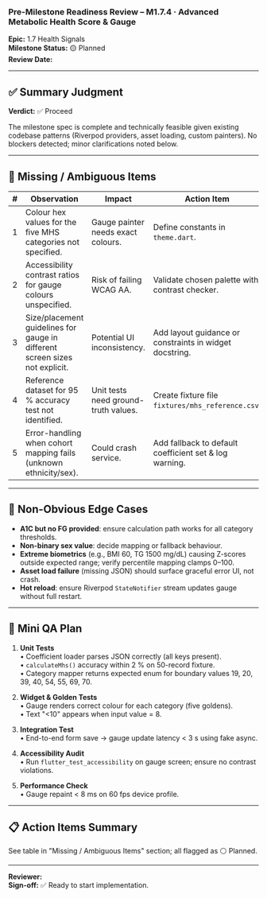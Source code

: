 ### Pre-Milestone Readiness Review – M1.7.4 · Advanced Metabolic Health Score & Gauge

**Epic:** 1.7 Health Signals\
**Milestone Status:** 🟡 Planned\
**Review Date:** <!-- YYYY-MM-DD -->

---

## ✅ Summary Judgment

**Verdict:** ✅ Proceed

The milestone spec is complete and technically feasible given existing codebase
patterns (Riverpod providers, asset loading, custom painters). No blockers
detected; minor clarifications noted below.

---

## 🔎 Missing / Ambiguous Items

| # | Observation                                                                 | Impact                               | Action Item                                             | Status      |
| - | --------------------------------------------------------------------------- | ------------------------------------ | ------------------------------------------------------- | ----------- |
| 1 | Colour hex values for the five MHS categories not specified.                | Gauge painter needs exact colours.   | Define constants in `theme.dart`.                       | ✅ Complete |
| 2 | Accessibility contrast ratios for gauge colours unspecified.                | Risk of failing WCAG AA.             | Validate chosen palette with contrast checker.          | ✅ Complete |
| 3 | Size/placement guidelines for gauge in different screen sizes not explicit. | Potential UI inconsistency.          | Add layout guidance or constraints in widget docstring. | ✅ Complete |
| 4 | Reference dataset for 95 % accuracy test not identified.                    | Unit tests need ground-truth values. | Create fixture file `fixtures/mhs_reference.csv`.       | ⚪ Planned  |
| 5 | Error-handling when cohort mapping fails (unknown ethnicity/sex).           | Could crash service.                 | Add fallback to default coefficient set & log warning.  | ⚪ Planned  |

---

## 🧪 Non-Obvious Edge Cases

- **A1C but no FG provided**: ensure calculation path works for all category
  thresholds.
- **Non-binary sex value**: decide mapping or fallback behaviour.
- **Extreme biometrics** (e.g., BMI 60, TG 1500 mg/dL) causing Z-scores outside
  expected range; verify percentile mapping clamps 0–100.
- **Asset load failure** (missing JSON) should surface graceful error UI, not
  crash.
- **Hot reload**: ensure Riverpod `StateNotifier` stream updates gauge without
  full restart.

---

## 📝 Mini QA Plan

1. **Unit Tests**\
   • Coefficient loader parses JSON correctly (all keys present).\
   • `calculateMhs()` accuracy within 2 % on 50-record fixture.\
   • Category mapper returns expected enum for boundary values 19, 20, 39, 40,
   54, 55, 69, 70.

2. **Widget & Golden Tests**\
   • Gauge renders correct colour for each category (five goldens).\
   • Text "<10" appears when input value = 8.

3. **Integration Test**\
   • End-to-end form save → gauge update latency < 3 s using fake async.

4. **Accessibility Audit**\
   • Run `flutter_test_accessibility` on gauge screen; ensure no contrast
   violations.

5. **Performance Check**\
   • Gauge repaint < 8 ms on 60 fps device profile.

---

## 📋 Action Items Summary

See table in "Missing / Ambiguous Items" section; all flagged as ⚪ Planned.

---

**Reviewer:** <!-- Your name -->\
**Sign-off:** ✅ Ready to start implementation.
